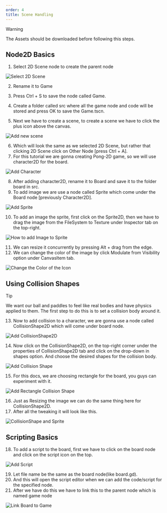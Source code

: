 ```yaml
---
order: 4
title: Scene Handling
---
```


> [!WARNING]  
> The Assets should be downloaded before following this steps.

<!-- use screenshots as much as possible -->


## Node2D Basics
1. Select 2D Scene node to create the parent node

![Select 2D Scene](./assets/scene/1.png)

2. Rename it to Game
3. Press Ctrl + S to save the node called Game.

4. Create a folder called src where all the game node and code will be stored and press OK to save the Game.tscn.
5. Next we have to create a scene, to create a scene we have to click the plus icon above the canvas.

![Add new scene](./assets/scene/5.png)

6. Which will look the same as we selected 2D Scene, but rather that clicking 2D Scene click on Other Node [press Ctrl + A].
7. For this tutorial we are gonna creating Pong-2D game, so we will use character2D for the board.

![Add Character](./assets/scene/7.png)

8. After adding character2D, rename it to Board and save it to the folder board in src.
9. To add image we are use a node called Sprite which come under the Board node [previously Character2D].

![Add Sprite](./assets/scene/9.png)

10. To add an image the sprite, first click on the Sprite2D, then we have to drag the image from the FileSystem to Texture under Inspector tab on the top-right.

![How to add Image to Sprite](./assets/scene/10.png)

11. We can resize it concurrently by pressing Alt + drag from the edge.
12. We can change the color of the image by click Modulate from Visibility option under CanvasItem tab.

![Change the Color of the Icon](./assets/scene/12.png)

## Using Collision Shapes

> [!TIP]
> We want our ball and paddles to feel like real bodies and have physics applied to them. The first step to do this is to set a collision body around it. 

13. Now to add collision to a character, we are gonna use a node called CollisionShape2D which will come under board node.

![Add CollisionShape2D](./assets/scene/13.png)

14. Now click on the CollisionShape2D, on the top-right corner under the properties of CollisionShape2D tab and click on the drop-down in shapes option. And choose the desired shapes for the collision body.

![Add Collision Shape](./assets/scene/14.png)

15. For this docs, we are choosing rectangle for the board, you guys can experiment with it.

![Add Rectangle Collision Shape](./assets/scene/15.png)

16. Just as Resizing the image we can do the same thing here for CollisionShape2D.
17. After all the tweaking it will look like this.

![CollisionShape and Sprite](./assets/scene/17.png)

## Scripting Basics

18. To add a script to the board, first we have to click on the board node and click on the script icon on the top.

![Add Script](./assets/scene/18.png)

19. Let file name be the same as the board node(like board.gd).
20. And this will open the script editor when we can add the code/script for the specified node.
21. After we have do this we have to link this to the parent node which is named game node

![Link Board to Game](./assets/scene/21.png)

